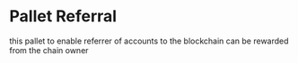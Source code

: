 # Pallet Referral

this pallet to enable referrer of accounts to the blockchain can be rewarded from the chain owner